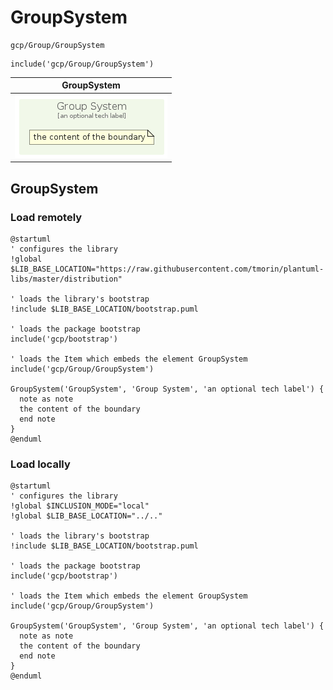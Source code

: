 # GroupSystem


```text
gcp/Group/GroupSystem
```

```text
include('gcp/Group/GroupSystem')
```



| GroupSystem |
| :---: |
| ![illustration for GroupSystem](../../gcp/Group/GroupSystem.Local.png) |







## GroupSystem

### Load remotely
```plantuml
@startuml
' configures the library
!global $LIB_BASE_LOCATION="https://raw.githubusercontent.com/tmorin/plantuml-libs/master/distribution"

' loads the library's bootstrap
!include $LIB_BASE_LOCATION/bootstrap.puml

' loads the package bootstrap
include('gcp/bootstrap')

' loads the Item which embeds the element GroupSystem
include('gcp/Group/GroupSystem')

GroupSystem('GroupSystem', 'Group System', 'an optional tech label') {
  note as note
  the content of the boundary
  end note
}
@enduml
```

### Load locally
```plantuml
@startuml
' configures the library
!global $INCLUSION_MODE="local"
!global $LIB_BASE_LOCATION="../.."

' loads the library's bootstrap
!include $LIB_BASE_LOCATION/bootstrap.puml

' loads the package bootstrap
include('gcp/bootstrap')

' loads the Item which embeds the element GroupSystem
include('gcp/Group/GroupSystem')

GroupSystem('GroupSystem', 'Group System', 'an optional tech label') {
  note as note
  the content of the boundary
  end note
}
@enduml
```

